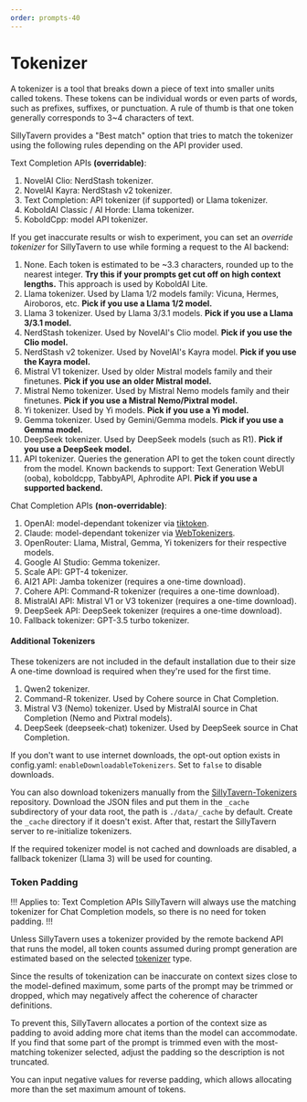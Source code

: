 ```yaml
---
order: prompts-40
---
```


# Tokenizer

A tokenizer is a tool that breaks down a piece of text into smaller units called tokens. These tokens can be individual words or even parts of words, such as prefixes, suffixes, or punctuation. A rule of thumb is that one token generally corresponds to 3~4 characters of text.

SillyTavern provides a "Best match" option that tries to match the tokenizer using the following rules depending on the API provider used.

Text Completion APIs **(overridable)**:

1. NovelAI Clio: NerdStash tokenizer.
2. NovelAI Kayra: NerdStash v2 tokenizer.
3. Text Completion: API tokenizer (if supported) or Llama tokenizer.
4. KoboldAI Classic / AI Horde: Llama tokenizer.
5. KoboldCpp: model API tokenizer.

If you get inaccurate results or wish to experiment, you can set an _override tokenizer_ for SillyTavern to use while forming a request to the AI backend:

1. None. Each token is estimated to be ~3.3 characters, rounded up to the nearest integer. **Try this if your prompts get cut off on high context lengths.** This approach is used by KoboldAI Lite.
2. Llama tokenizer. Used by Llama 1/2 models family: Vicuna, Hermes, Airoboros, etc. **Pick if you use a Llama 1/2 model.**
3. Llama 3 tokenizer. Used by Llama 3/3.1 models. **Pick if you use a Llama 3/3.1 model.**
4. NerdStash tokenizer. Used by NovelAI's Clio model. **Pick if you use the Clio model.**
5. NerdStash v2 tokenizer. Used by NovelAI's Kayra model. **Pick if you use the Kayra model.**
6. Mistral V1 tokenizer. Used by older Mistral models family and their finetunes. **Pick if you use an older Mistral model.**
7. Mistral Nemo tokenizer. Used by Mistral Nemo models family and their finetunes. **Pick if you use a Mistral Nemo/Pixtral model.**
8. Yi tokenizer. Used by Yi models. **Pick if you use a Yi model.**
9. Gemma tokenizer. Used by Gemini/Gemma models. **Pick if you use a Gemma model.**
10. DeepSeek tokenizer. Used by DeepSeek models (such as R1). **Pick if you use a DeepSeek model.**
11. API tokenizer. Queries the generation API to get the token count directly from the model. Known backends to support: Text Generation WebUI (ooba), koboldcpp, TabbyAPI, Aphrodite API. **Pick if you use a supported backend.**

Chat Completion APIs **(non-overridable)**:

1. OpenAI: model-dependant tokenizer via [tiktoken](https://github.com/openai/tiktoken).
2. Claude: model-dependant tokenizer via [WebTokenizers](https://github.com/mlc-ai/tokenizers-cpp).
3. OpenRouter: Llama, Mistral, Gemma, Yi tokenizers for their respective models.
4. Google AI Studio: Gemma tokenizer.
5. Scale API: GPT-4 tokenizer.
6. AI21 API: Jamba tokenizer (requires a one-time download).
7. Cohere API: Command-R tokenizer (requires a one-time download).
8. MistralAI API: Mistral V1 or V3 tokenizer (requires a one-time download).
9. DeepSeek API: DeepSeek tokenizer (requires a one-time download).
10. Fallback tokenizer: GPT-3.5 turbo tokenizer.

#### Additional Tokenizers

These tokenizers are not included in the default installation due to their size A one-time download is required when they're used for the first time.

1. Qwen2 tokenizer.
2. Command-R tokenizer. Used by Cohere source in Chat Completion.
3. Mistral V3 (Nemo) tokenizer. Used by MistralAI source in Chat Completion (Nemo and Pixtral models).
4. DeepSeek (deepseek-chat) tokenizer. Used by DeepSeek source in Chat Completion.

If you don't want to use internet downloads, the opt-out option exists in config.yaml: `enableDownloadableTokenizers`. Set to `false` to disable downloads.

You can also download tokenizers manually from the [SillyTavern-Tokenizers](https://github.com/SillyTavern/SillyTavern-Tokenizers) repository. Download the JSON files and put them in the `_cache` subdirectory of your data root, the path is `./data/_cache` by default. Create the `_cache` directory if it doesn't exist. After that, restart the SillyTavern server to re-initialize tokenizers.

If the required tokenizer model is not cached and downloads are disabled, a fallback tokenizer (Llama 3) will be used for counting.

### Token Padding

!!! Applies to: Text Completion APIs
SillyTavern will always use the matching tokenizer for Chat Completion models, so there is no need for token padding.
!!!

Unless SillyTavern uses a tokenizer provided by the remote backend API that runs the model, all token counts assumed during prompt generation are estimated based on the selected [tokenizer](#tokenizer) type.

Since the results of tokenization can be inaccurate on context sizes close to the model-defined maximum, some parts of the prompt may be trimmed or dropped, which may negatively affect the coherence of character definitions.

To prevent this, SillyTavern allocates a portion of the context size as padding to avoid adding more chat items than the model can accommodate. If you find that some part of the prompt is trimmed even with the most-matching tokenizer selected, adjust the padding so the description is not truncated.

You can input negative values for reverse padding, which allows allocating more than the set maximum amount of tokens.
